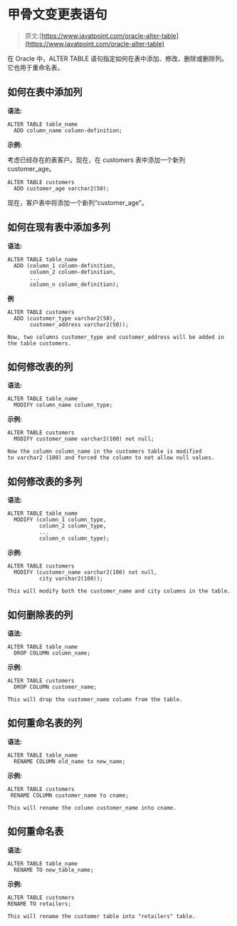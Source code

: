 # 甲骨文变更表语句

> 原文:[https://www.javatpoint.com/oracle-alter-table](https://www.javatpoint.com/oracle-alter-table)

在 Oracle 中，ALTER TABLE 语句指定如何在表中添加、修改、删除或删除列。它也用于重命名表。

## 如何在表中添加列

**语法:**

```
ALTER TABLE table_name
  ADD column_name column-definition; 

```

**示例:**

考虑已经存在的表客户。现在，在 customers 表中添加一个新列 customer_age。

```
ALTER TABLE customers
  ADD customer_age varchar2(50);

```

现在，客户表中将添加一个新列“customer_age”。

## 如何在现有表中添加多列

**语法:**

```
ALTER TABLE table_name
  ADD (column_1 column-definition,
       column_2 column-definition,
       ...
       column_n column_definition);

```

**例**

```
ALTER TABLE customers
  ADD (customer_type varchar2(50),
       customer_address varchar2(50));

```

```
Now, two columns customer_type and customer_address will be added in the table customers.

```

## 如何修改表的列

**语法:**

```
ALTER TABLE table_name
  MODIFY column_name column_type; 

```

**示例:**

```
ALTER TABLE customers
  MODIFY customer_name varchar2(100) not null;

```

```
Now the column column_name in the customers table is modified
to varchar2 (100) and forced the column to not allow null values. 

```

## 如何修改表的多列

**语法:**

```
ALTER TABLE table_name
  MODIFY (column_1 column_type,
          column_2 column_type,
          ...
          column_n column_type);

```

**示例:**

```
ALTER TABLE customers
  MODIFY (customer_name varchar2(100) not null,
          city varchar2(100));

```

```
This will modify both the customer_name and city columns in the table. 

```

## 如何删除表的列

**语法:**

```
ALTER TABLE table_name
  DROP COLUMN column_name;

```

**示例:**

```
ALTER TABLE customers
  DROP COLUMN customer_name;

```

```
This will drop the customer_name column from the table.

```

## 如何重命名表的列

**语法:**

```
ALTER TABLE table_name
  RENAME COLUMN old_name to new_name;

```

**示例:**

```
ALTER TABLE customers
 RENAME COLUMN customer_name to cname;

```

```
This will rename the column customer_name into cname.

```

## 如何重命名表

**语法:**

```
ALTER TABLE table_name
  RENAME TO new_table_name; 

```

**示例:**

```
ALTER TABLE customers
RENAME TO retailers;

```

```
This will rename the customer table into "retailers" table. 

```